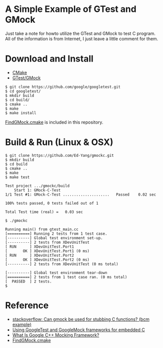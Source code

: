 # A Simple Example of GTest and GMock

Just take a note for howto utilize the GTest and GMock to test C program.  All
of the information is from Internet, I just leave a little comment for them.

# Download and Install

* [CMake](https://cmake.org/download/)
* [GTest/GMock](https://github.com/google/googletest)

```
$ git clone https://github.com/google/googletest.git
$ cd googletest/
$ mkdir build
$ cd build/
$ cmake ..
$ make
$ make install
```

[FindGMock.cmake](https://github.com/triglav/cmake-findgmock) is included in
this repository.

# Build & Run (Linux & OSX)

```
$ git clone https://github.com/Ed-Yang/gmockc.git
$ mkdir build
$ cd build
$ cmake ..
$ make
$ make test

Test project .../gmockc/build
    Start 1: GMock-C-Test
1/1 Test #1: GMock-C-Test .....................   Passed    0.02 sec

100% tests passed, 0 tests failed out of 1

Total Test time (real) =   0.03 sec

$ ./gmockc 

Running main() from gtest_main.cc
[==========] Running 2 tests from 1 test case.
[----------] Global test environment set-up.
[----------] 2 tests from XDevUnitTest
[ RUN      ] XDevUnitTest.Port1
[       OK ] XDevUnitTest.Port1 (0 ms)
[ RUN      ] XDevUnitTest.Port2
[       OK ] XDevUnitTest.Port2 (0 ms)
[----------] 2 tests from XDevUnitTest (0 ms total)

[----------] Global test environment tear-down
[==========] 2 tests from 1 test case ran. (0 ms total)
[  PASSED  ] 2 tests.
$ 
```

# Reference

* [stackoverflow: Can gmock be used for stubbing C functions? (bcm example)](https://stackoverflow.com/questions/31989040/can-gmock-be-used-for-stubbing-c-functions)
* [Using GoogleTest and GoogleMock frameworks for embedded C](https://www.codeproject.com/Articles/1040972/Using-GoogleTest-and-GoogleMock-frameworks-for-emb)
* [What Is Google C++ Mocking Framework?](https://github.com/google/googletest/blob/master/googlemock/docs/ForDummies.md)
* [FindGMock.cmake](https://github.com/triglav/cmake-findgmock)



